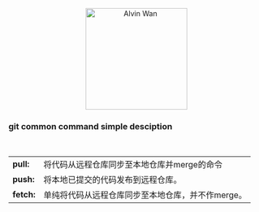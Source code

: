 <p align='center'> <a href='https://github.com/alvinwancn' target="_blank"> <img src='https://github.com/AlvinWanCN/life-record/raw/master/images/etlucency.png' alt='Alvin Wan' width=200></a></p>

### git common command simple desciption

<table>
    <tr>
        <td><b>pull:</b></td>
        <td>将代码从远程仓库同步至本地仓库并merge的命令</td>
    </tr>
    <tr>
        <td><b>push:</b></td>
        <td>将本地已提交的代码发布到远程仓库。</td>
    </tr>
    <tr>
        <td><b>fetch:</b></td>
        <td>单纯将代码从远程仓库同步至本地仓库，并不作merge。</td>
    </tr>
  
</table>

